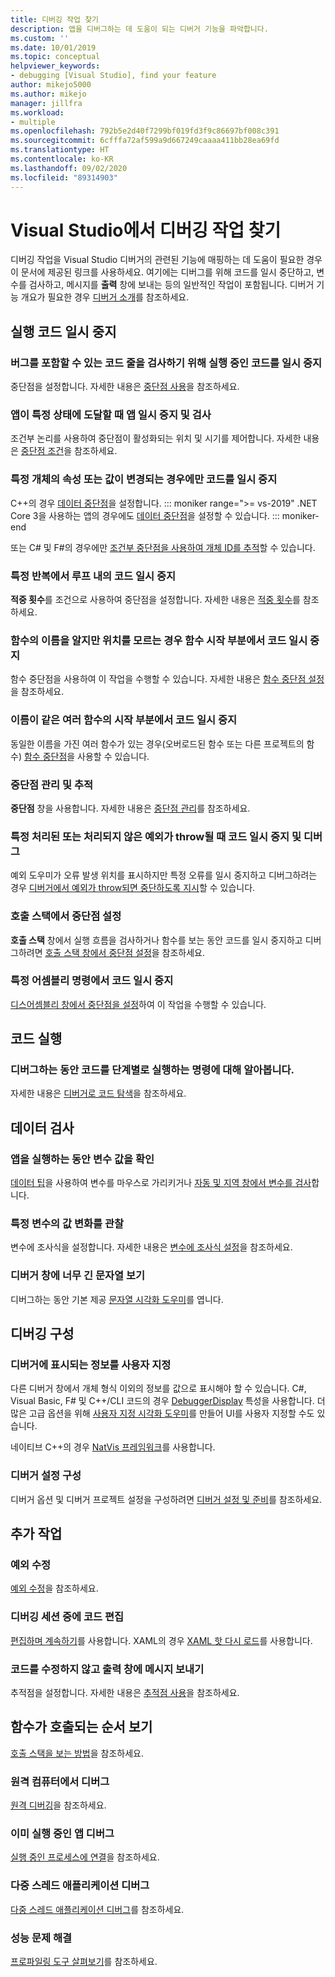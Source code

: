 ```yaml
---
title: 디버깅 작업 찾기
description: 앱을 디버그하는 데 도움이 되는 디버거 기능을 파악합니다.
ms.custom: ''
ms.date: 10/01/2019
ms.topic: conceptual
helpviewer_keywords:
- debugging [Visual Studio], find your feature
author: mikejo5000
ms.author: mikejo
manager: jillfra
ms.workload:
- multiple
ms.openlocfilehash: 792b5e2d40f7299bf019fd3f9c86697bf008c391
ms.sourcegitcommit: 6cfffa72af599a9d667249caaaa411bb28ea69fd
ms.translationtype: HT
ms.contentlocale: ko-KR
ms.lasthandoff: 09/02/2020
ms.locfileid: "89314903"
---
```

# <a name="find-your-debugging-task-in-visual-studio"></a>Visual Studio에서 디버깅 작업 찾기

디버깅 작업을 Visual Studio 디버거의 관련된 기능에 매핑하는 데 도움이 필요한 경우 이 문서에 제공된 링크를 사용하세요. 여기에는 디버그를 위해 코드를 일시 중단하고, 변수를 검사하고, 메시지를 **출력** 창에 보내는 등의 일반적인 작업이 포함됩니다. 디버거 기능 개요가 필요한 경우 [디버거 소개](debugger-feature-tour.md)를 참조하세요.

## <a name="pause-running-code"></a>실행 코드 일시 중지

### <a name="pause-running-code-to-inspect-a-line-of-code-that-may-contain-a-bug"></a>버그를 포함할 수 있는 코드 줄을 검사하기 위해 실행 중인 코드를 일시 중지

중단점을 설정합니다. 자세한 내용은 [중단점 사용](using-breakpoints.md)을 참조하세요.

### <a name="pause-and-inspect-your-app-when-it-reaches-a-specific-state"></a>앱이 특정 상태에 도달할 때 앱 일시 중지 및 검사

조건부 논리를 사용하여 중단점이 활성화되는 위치 및 시기를 제어합니다. 자세한 내용은 [중단점 조건](using-breakpoints.md#breakpoint-conditions)을 참조하세요.

### <a name="pause-code-only-when-a-specific-objects-property-or-value-changes"></a>특정 개체의 속성 또는 값이 변경되는 경우에만 코드를 일시 중지

C++의 경우 [데이터 중단점](using-breakpoints.md#BKMK_set_a_data_breakpoint_native_cplusplus)을 설정합니다. 
::: moniker range=">= vs-2019"
.NET Core 3을 사용하는 앱의 경우에도 [데이터 중단점](using-breakpoints.md#BKMK_set_a_data_breakpoint_managed)을 설정할 수 있습니다.
::: moniker-end

또는 C# 및 F#의 경우에만 [조건부 중단점을 사용하여 개체 ID를 추적](using-breakpoints.md#using-object-ids-in-breakpoint-conditions-c-and-f)할 수 있습니다.

### <a name="pause-code-inside-a-loop-at-a-certain-iteration"></a>특정 반복에서 루프 내의 코드 일시 중지

**적중 횟수**를 조건으로 사용하여 중단점을 설정합니다. 자세한 내용은 [적중 횟수](using-breakpoints.md#set-a-hit-count-condition)를 참조하세요.

### <a name="pause-code-at-the-start-of-a-function-when-you-know-the-function-name-but-not-its-location"></a>함수의 이름을 알지만 위치를 모르는 경우 함수 시작 부분에서 코드 일시 중지

함수 중단점을 사용하여 이 작업을 수행할 수 있습니다. 자세한 내용은 [함수 중단점 설정](using-breakpoints.md#BKMK_Set_a_breakpoint_in_a_source_file)을 참조하세요.

### <a name="pause-code-at-the-start-of-multiple-functions-with-the-same-name"></a>이름이 같은 여러 함수의 시작 부분에서 코드 일시 중지

동일한 이름을 가진 여러 함수가 있는 경우(오버로드된 함수 또는 다른 프로젝트의 함수) [함수 중단점](using-breakpoints.md#BKMK_Set_a_breakpoint_in_a_source_file)을 사용할 수 있습니다.

### <a name="manage-and-keep-track-of-your-breakpoints"></a>중단점 관리 및 추적

**중단점** 창을 사용합니다. 자세한 내용은 [중단점 관리](using-breakpoints.md#BKMK_Specify_advanced_properties_of_a_breakpoint_)를 참조하세요.

### <a name="pause-code-and-debug-when-a-specific-handled-or-unhandled-exception-is-thrown"></a>특정 처리된 또는 처리되지 않은 예외가 throw될 때 코드 일시 중지 및 디버그

예외 도우미가 오류 발생 위치를 표시하지만 특정 오류를 일시 중지하고 디버그하려는 경우 [디버거에서 예외가 throw되면 중단하도록 지시](managing-exceptions-with-the-debugger.md#tell-the-debugger-to-break-when-an-exception-is-thrown)할 수 있습니다.

### <a name="set-a-breakpoint-from-the-call-stack"></a>호출 스택에서 중단점 설정

**호출 스택** 창에서 실행 흐름을 검사하거나 함수를 보는 동안 코드를 일시 중지하고 디버그하려면 [호출 스택 창에서 중단점 설정](using-breakpoints.md#BKMK_Set_a_breakpoint_from_debugger_windows)을 참조하세요.

### <a name="pause-code-at-a-specific-assembly-instruction"></a>특정 어셈블리 명령에서 코드 일시 중지

[디스어셈블리 창에서 중단점을 설정](using-breakpoints.md#BKMK_Set_a_breakpoint_from_debugger_windows)하여 이 작업을 수행할 수 있습니다.

## <a name="execute-code"></a>코드 실행

### <a name="learn-the-commands-to-step-through-your-code-while-debugging"></a>디버그하는 동안 코드를 단계별로 실행하는 명령에 대해 알아봅니다.

자세한 내용은 [디버거로 코드 탐색](navigating-through-code-with-the-debugger.md)을 참조하세요.

## <a name="inspect-data"></a>데이터 검사

### <a name="check-the-value-of-variables-while-running-your-app"></a>앱을 실행하는 동안 변수 값을 확인

[데이터 팁](view-data-values-in-data-tips-in-the-code-editor.md)을 사용하여 변수를 마우스로 가리키거나 [자동 및 지역 창에서 변수를 검사](autos-and-locals-windows.md)합니다.

### <a name="observe-the-changing-value-of-a-specific-variable"></a>특정 변수의 값 변화를 관찰

변수에 조사식을 설정합니다. 자세한 내용은 [변수에 조사식 설정](watch-and-quickwatch-windows.md)을 참조하세요.

### <a name="view-strings-that-are-too-long-for-the-debugger-window"></a>디버거 창에 너무 긴 문자열 보기

디버그하는 동안 기본 제공 [문자열 시각화 도우미](view-strings-visualizer.md)를 엽니다.

## <a name="configure-debugging"></a>디버깅 구성

### <a name="customize-information-shown-in-the-debugger"></a>디버거에 표시되는 정보를 사용자 지정

다른 디버거 창에서 개체 형식 이외의 정보를 값으로 표시해야 할 수 있습니다. C#, Visual Basic, F# 및 C++/CLI 코드의 경우 [DebuggerDisplay](using-the-debuggerdisplay-attribute.md) 특성을 사용합니다. 더 많은 고급 옵션을 위해 [사용자 지정 시각화 도우미](create-custom-visualizers-of-data.md)를 만들어 UI를 사용자 지정할 수도 있습니다.

네이티브 C++의 경우 [NatVis 프레임워크](create-custom-views-of-native-objects.md)를 사용합니다.

### <a name="configure-debugger-settings"></a>디버거 설정 구성

디버거 옵션 및 디버거 프로젝트 설정을 구성하려면 [디버거 설정 및 준비](debugger-settings-and-preparation.md)를 참조하세요.

## <a name="additional-tasks"></a>추가 작업

### <a name="fix-an-exception"></a>예외 수정

[예외 수정](write-better-code-with-visual-studio.md#fix-an-exception)을 참조하세요.

### <a name="edit-code-during-a-debugging-session"></a>디버깅 세션 중에 코드 편집

[편집하며 계속하기](edit-and-continue.md)를 사용합니다. XAML의 경우 [XAML 핫 다시 로드](../xaml-tools/xaml-hot-reload.md)를 사용합니다.

### <a name="send-messages-to-the-output-window-without-modifying-code"></a>코드를 수정하지 않고 출력 창에 메시지 보내기

추적점을 설정합니다. 자세한 내용은 [추적점 사용](using-tracepoints.md)을 참조하세요.

## <a name="view-the-order-in-which-functions-are-called"></a>함수가 호출되는 순서 보기

[호출 스택을 보는 방법](how-to-use-the-call-stack-window.md)을 참조하세요.

### <a name="debug-on-remote-machines"></a>원격 컴퓨터에서 디버그

[원격 디버깅](remote-debugging.md)을 참조하세요.

### <a name="debug-an-app-that-is-already-running"></a>이미 실행 중인 앱 디버그

[실행 중인 프로세스에 연결](attach-to-running-processes-with-the-visual-studio-debugger.md)을 참조하세요.

### <a name="debug-multithreaded-applications"></a>다중 스레드 애플리케이션 디버그

[다중 스레드 애플리케이션 디버그](debug-multithreaded-applications-in-visual-studio.md)를 참조하세요.

### <a name="fix-performance-issues"></a>성능 문제 해결

[프로파일링 도구 살펴보기](../profiling/profiling-feature-tour.md)를 참조하세요.